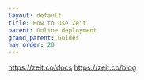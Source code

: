 ```yaml
---
layout: default
title: How to use Zeit
parent: Online deployment
grand_parent: Guides
nav_order: 20
---
```


https://zeit.co/docs
https://zeit.co/blog
